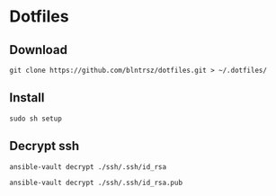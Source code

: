 # Dotfiles

## Download

```
git clone https://github.com/blntrsz/dotfiles.git > ~/.dotfiles/
```

## Install

```
sudo sh setup
```

## Decrypt ssh 

```
ansible-vault decrypt ./ssh/.ssh/id_rsa
```
```
ansible-vault decrypt ./ssh/.ssh/id_rsa.pub
```
